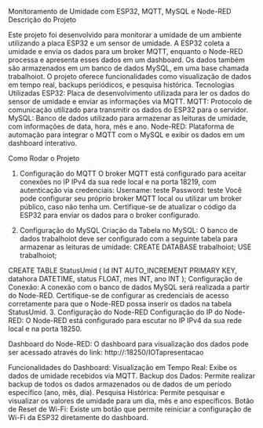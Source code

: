 Monitoramento de Umidade com ESP32, MQTT, MySQL e Node-RED
Descrição do Projeto

Este projeto foi desenvolvido para monitorar a umidade de um ambiente utilizando a placa ESP32 e um sensor de umidade. A ESP32 coleta a umidade e envia os dados para um broker MQTT, enquanto o Node-RED processa e apresenta esses dados em um dashboard. Os dados também são armazenados em um banco de dados MySQL, em uma base chamada trabalhoiot. O projeto oferece funcionalidades como visualização de dados em tempo real, backups periódicos, e pesquisa histórica.
Tecnologias Utilizadas
ESP32: Placa de desenvolvimento utilizada para ler os dados do sensor de umidade e enviar as informações via MQTT.
MQTT: Protocolo de comunicação utilizado para transmitir os dados do ESP32 para o servidor.
MySQL: Banco de dados utilizado para armazenar as leituras de umidade, com informações de data, hora, mês e ano.
Node-RED: Plataforma de automação para integrar o MQTT com o MySQL e exibir os dados em um dashboard interativo.

Como Rodar o Projeto

1. Configuração do MQTT
O broker MQTT está configurado para aceitar conexões no IP IPv4 da sua rede local e na porta 18219, com autenticação via credenciais:
Username: teste
Password: teste
Você pode configurar seu próprio broker MQTT local ou utilizar um broker público, caso não tenha um. Certifique-se de atualizar o código da ESP32 para enviar os dados para o broker configurado.

2. Configuração do MySQL
Criação da Tabela no MySQL: O banco de dados trabalhoiot deve ser configurado com a seguinte tabela para armazenar as leituras de umidade:
CREATE DATABASE trabalhoiot;
USE trabalhoiot;

CREATE TABLE StatusUmid (
    Id INT AUTO_INCREMENT PRIMARY KEY,
    datahora DATETIME,
    status FLOAT,
    mes INT,
    ano INT
);
Configuração de Conexão: A conexão com o banco de dados MySQL será realizada a partir do Node-RED. Certifique-se de configurar as credenciais de acesso corretamente para que o Node-RED possa inserir os dados na tabela StatusUmid.
3. Configuração do Node-RED
Configuração do IP do Node-RED: O Node-RED está configurado para escutar no IP IPv4 da sua rede local e na porta 18250.

Dashboard do Node-RED: O dashboard para visualização dos dados pode ser acessado através do link:
http://<IP-DO-NODE-RED>:18250/IOTapresentacao

Funcionalidades do Dashboard:
Visualização em Tempo Real: Exibe os dados de umidade recebidos via MQTT.
Backup dos Dados: Permite realizar backup de todos os dados armazenados ou de dados de um período específico (ano, mês, dia).
Pesquisa Histórica: Permite pesquisar e visualizar os valores de umidade para um dia, mês e ano específicos.
Botão de Reset de Wi-Fi: Existe um botão que permite reiniciar a configuração de Wi-Fi da ESP32 diretamente do dashboard.